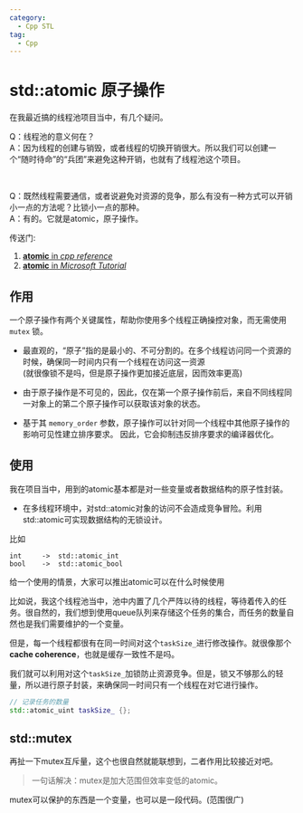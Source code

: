 ```yaml
---
category:
  - Cpp STL
tag:
  - Cpp
---
```


# std::atomic 原子操作

在我最近搞的线程池项目当中，有几个疑问。

Q：线程池的意义何在？  
A：因为线程的创建与销毁，或者线程的切换开销很大。所以我们可以创建一个“随时待命”的“兵团”来避免这种开销，也就有了线程池这个项目。

<br>

Q：既然线程需要通信，或者说避免对资源的竞争，那么有没有一种方式可以开销小一点的方法呢？比锁小一点的那种。  
A：有的。它就是atomic，原子操作。

传送门:  
1. [**atomic** in *cpp reference*](https://en.cppreference.com/w/cpp/atomic/atomic)
2. [**atomic** in *Microsoft Tutorial*](https://learn.microsoft.com/zh-cn/cpp/standard-library/atomic?view=msvc-170)

## 作用

一个原子操作有两个关键属性，帮助你使用多个线程正确操控对象，而无需使用 `mutex` 锁。

* 最直观的，“原子”指的是最小的、不可分割的。在多个线程访问同一个资源的时候，确保同一时间内只有一个线程在访问这一资源  
  (就很像锁不是吗，但是原子操作更加接近底层，因而效率更高)

* 由于原子操作是不可见的，因此，仅在第一个原子操作前后，来自不同线程同一对象上的第二个原子操作可以获取该对象的状态。

* 基于其 `memory_order` 参数，原子操作可以针对同一个线程中其他原子操作的影响可见性建立排序要求。 因此，它会抑制违反排序要求的编译器优化。


## 使用

我在项目当中，用到的atomic基本都是对一些变量或者数据结构的原子性封装。
* 在多线程环境中，对std::atomic对象的访问不会造成竞争冒险。利用std::atomic可实现数据结构的无锁设计。

比如
```
int     ->  std::atomic_int
bool    ->  std::atomic_bool
```

给一个使用的情景，大家可以推出atomic可以在什么时候使用

比如说，我这个线程池当中，池中内置了几个严阵以待的线程，等待着传入的任务。很自然的，我们想到使用queue队列来存储这个任务的集合，而任务的数量自然也是我们需要维护的一个变量。

但是，每一个线程都很有在同一时间对这个`taskSize_`进行修改操作。就很像那个**cache coherence**，也就是缓存一致性不是吗。

我们就可以利用对这个`taskSize_`加锁防止资源竞争。但是，锁又不够那么的轻量，所以进行原子封装，来确保同一时间只有一个线程在对它进行操作。

```cpp
// 记录任务的数量
std::atomic_uint taskSize_ {};
```

## std::mutex

再扯一下mutex互斥量，这个也很自然就能联想到，二者作用比较接近对吧。

> 一句话解决：mutex是加大范围但效率变低的atomic。

mutex可以保护的东西是一个变量，也可以是一段代码。(范围很广)